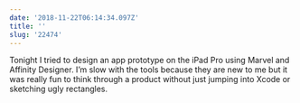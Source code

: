```yaml
---
date: '2018-11-22T06:14:34.097Z'
title: ''
slug: '22474'
---
```

Tonight I tried to design an app prototype on the iPad Pro using Marvel and Affinity Designer. I’m slow with the tools because they are new to me but it was really fun to think through a product without just jumping into Xcode or sketching ugly rectangles.
